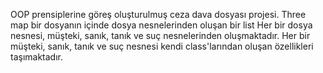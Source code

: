 OOP prensiplerine göreş oluşturulmuş ceza dava dosyası projesi.
Three map bir dosyanın içinde dosya nesnelerinden oluşan bir list
Her bir dosya nesnesi, müşteki, sanık, tanık ve suç nesnelerinden oluşmaktadır.
Her bir müşteki, sanık, tanık ve suç nesnesi kendi class'larından oluşan özellikleri taşımaktadır.
